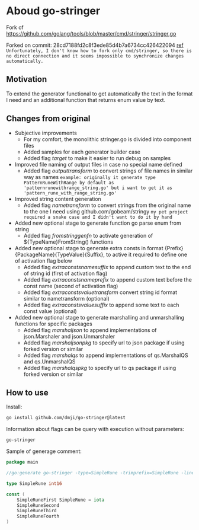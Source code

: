 # Aboud go-stringer

Fork of https://github.com/golang/tools/blob/master/cmd/stringer/stringer.go

Forked on commit: 28cd7188fd2c8f3ede85d4b7a6734cc426422094 [ref](https://github.com/golang/tools/commit/28cd7188fd2c8f3ede85d4b7a6734cc426422094 "GitHub Golang/Tools Commit 28cd718") `Unfortunately, I don't know how to fork only cmd/stringer, so there is no direct connection and it seems impossible to synchronize changes automatically.`

## Motivation

To extend the generator functional to get automatically the text in the format I need and an additional function that returns enum value by text.

## Changes from original

- Subjective improvements
  - For my comfort, the monolithic stringer.go is divided into component files
  - Added samples for each generator builder case
  - Added flag _target_ to make it easier to run debug on samples
- Improved file naming of output files in case no special name defined
  - Added flag _outputtransform_ to convert strings of file names in similar way as names `example: originally it generate type PatternRuneWithRange by default as 'patternrunewithrange_string.go' but i want to get it as 'pattern_rune_with_range_string.go'`
- Improved string content generation
  - Added flag _nametransform_ to convert strings from the original name to the one I need using github.com/gobeam/stringy `my pet project required a snake case and I didn't want to do it by hand`
- Added new optional stage to generate function go parse enum from string
  - Added flag _fromstringgenfn_ to activate generation of ${TypeName}FromString() functions
- Added new optional stage to generate extra consts in format {Prefix}{PackageName}{TypeValue}{Suffix}, to active it required to define one of activation flag below
  - Added flag _extraconstsnamesuffix_ to append custom text to the end of string id (first of activation flag)
  - Added flag _extraconstsnameprefix_ to append custom text before the const name (second of activation flag)
  - Added flag _extraconstsvaluetransform_ convert string id format similar to nametransform (optional)
  - Added flag _extraconstsvaluesuffix_ to append some text to each const value (optional)
- Added new optional stage to generate marshalling and unmarshalling functions for specific packages
  - Added flag _marshaljson_ to append implementations of json.Marshaler and json.Unmarshaler
  - Added flag _marshaljsonpkg_ to specify url to json package if using forked version or similar
  - Added flag _marshalqs_ to append implementations of qs.MarshalQS and qs.UnmarshalQS
  - Added flag _marshalqspkg_ to specify url to qs package if using forked version or similar

## How to use

Install:

```bash
go install github.com/dmji/go-stringer@latest
```

Information about flags can be query with execution without parameters:

```bash
go-stringer
```

Sample of generage comment:

```go
package main

//go:generate go-stringer -type=SimpleRune -trimprefix=SimpleRune -linecomment=true -nametransform=snake_case_lower -outputtransform=snake_case_lower -extraconstsnamesuffix=_i18n_ID -extraconstsvaluetransform=snake_case_lower -extraconstsvaluesuffix=Presentation

type SimpleRune int16

const (
	SimpleRuneFirst SimpleRune = iota
	SimpleRuneSecond
	SimpleRuneThird
	SimpleRuneFourth
)
```
